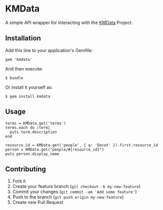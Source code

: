 # KMData

A simple API wrapper for interacting with the [KMData](https://kmdata.osu.edu/) Project.

## Installation

Add this line to your application's Gemfile:

    gem 'kmdata'

And then execute:

    $ bundle

Or install it yourself as:

    $ gem install kmdata

## Usage

    terms = KMData.get('terms')
    terms.each do |term|
      puts term.description
    end

    resource_id = KMData.get('people', { q: 'Decot' }).first.resource_id
    person = KMData.get("people/#{resource_id}")
    puts person.display_name

## Contributing

1. Fork it
2. Create your feature branch (`git checkout -b my-new-feature`)
3. Commit your changes (`git commit -am 'Add some feature'`)
4. Push to the branch (`git push origin my-new-feature`)
5. Create new Pull Request
